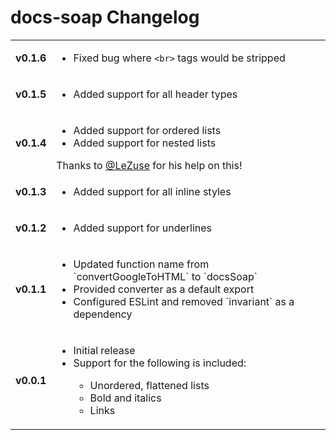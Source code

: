 # docs-soap Changelog
<table>
  <tr>
    <td>
      <strong>v0.1.6</strong>
    </td>
    <td>
      <ul>
        <li>Fixed bug where <code>&lt;br&gt;</code> tags would be stripped</li>
      </ul>
    </td>
  </tr>
  <tr>
    <td>
      <strong>v0.1.5</strong>
    </td>
    <td>
      <ul>
        <li>Added support for all header types</li>
      </ul>
    </td>
  </tr>
  <tr>
    <td>
      <strong>v0.1.4</strong>
    </td>
    <td>
      <ul>
        <li>Added support for ordered lists</li>
        <li>Added support for nested lists</li>
      </ul>
      Thanks to <a href="https://github.com/LeZuse">@LeZuse</a> for his help on this!
    </td>
  </tr>
  <tr>
    <td>
      <strong>v0.1.3</strong>
    </td>
    <td>
      <ul>
        <li>Added support for all inline styles</li>
      </ul>
    </td>
  </tr>
  <tr>
    <td>
      <strong>v0.1.2</strong>
    </td>
    <td>
      <ul>
        <li>Added support for underlines</li>
      </ul>
    </td>
  </tr>
  <tr>
    <td>
      <strong>v0.1.1</strong>
    </td>
    <td>
      <ul>
        <li>Updated function name from `convertGoogleToHTML` to `docsSoap`</li>
        <li>Provided converter as a default export</li>
        <li>Configured ESLint and removed `invariant` as a dependency</li>
      </ul>
    </td>
  </tr>
  <tr>
    <td>
      <strong>v0.0.1</strong>
    </td>
    <td>
      <ul>
        <li>Initial release</li>
        <li>Support for the following is included:</li>
        <ul>
          <li>Unordered, flattened lists</li>
          <li>Bold and italics</li>
          <li>Links</li>
        </ul>
      </ul>
    </td>
  </tr>
</table>
